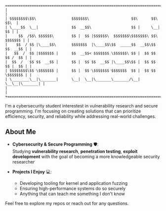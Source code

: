 ```
==============================================================================+
|                                                                               |
| $$$$$$$$\$$\                $$$$$$$\                   $$\      $$\      $$\  |
| \____$$  \__|               $$  __$$\                  $$ |     \__|     $$ | |
|     $$  /$$\ $$$$$$\        $$ |  $$ |$$$$$$\  $$$$$$$\$$$$$$$\ $$\ $$$$$$$ | |
|    $$  / $$ |\____$$\       $$$$$$$  |\____$$\$$  _____$$  __$$\$$ $$  __$$ | |
|   $$  /  $$ |$$$$$$$ |      $$  __$$< $$$$$$$ \$$$$$$\ $$ |  $$ $$ $$ /  $$ | |
|  $$  /   $$ $$  __$$ |      $$ |  $$ $$  __$$ |\____$$\$$ |  $$ $$ $$ |  $$ | |
| $$$$$$$$\$$ \$$$$$$$ |      $$ |  $$ \$$$$$$$ $$$$$$$  $$ |  $$ $$ \$$$$$$$ | |
| \________\__|\_______|      \__|  \__|\_______\_______/\__|  \__\__|\_______| |
|                                                                               |
+===============================================================================+
```
I'm a cybersecurity student interestest in vulnerability research and secure programming. 
I'm focusing on creating solutions that can prioritize efficiency, security, 
and reliability while addressing real-world challenges.

## About Me  
- **Cybersecurity & Secure Programming** 🛡️:  
  Studying **vulnerability research**, **penetration testing**, **exploit development**
  with the goal of becoming a more knowledgeable security researcher

- **Projects I Enjoy** 💻:  
  - Developing tooling for kernel and application fuzzing 
  - Ensuring high-performance systems do so securely
  - Anything that can teach me something I don't know  

Feel free to explore my repos or reach out for any questions.
